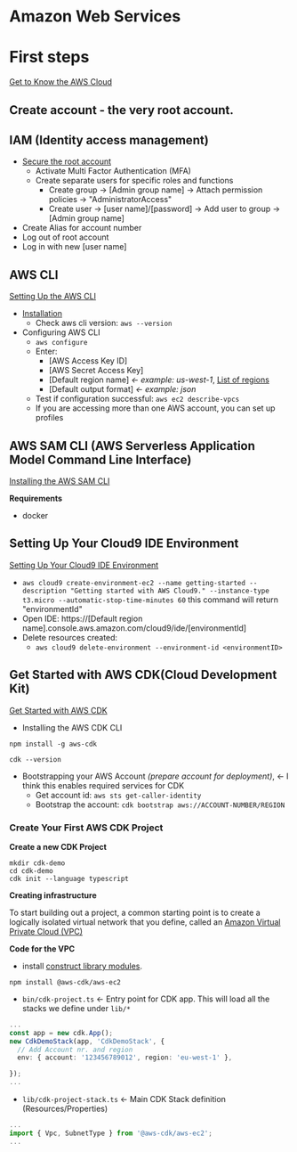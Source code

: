# Amazon Web Services

# First steps
[Get to Know the AWS Cloud](https://aws.amazon.com/getting-started/#Get_to_Know_the_AWS_Cloud)

## Create account - the very root account.

## IAM (Identity access management)

* [Secure the root account](https://aws.amazon.com/getting-started/guides/setup-environment/module-two/)
  * Activate Multi Factor Authentication (MFA)
  * Create separate users for specific roles and functions
    * Create group -> [Admin group name] -> Attach permission policies -> "AdministratorAccess"
    * Create user -> [user name]/[password] -> Add user to group -> [Admin group name]
* Create Alias for account number
* Log out of root account
* Log in with new [user name]

## AWS CLI

[Setting Up the AWS CLI](https://aws.amazon.com/getting-started/guides/setup-environment/module-three/)

* [Installation](https://docs.aws.amazon.com/cli/latest/userguide/install-cliv2.html)
  * Check aws cli version: `aws --version`
* Configuring AWS CLI
  * `aws configure`
  * Enter:
    * [AWS Access Key ID]
    * [AWS Secret Access Key]
    * [Default region name] *<- example: us-west-1*, [List of regions](https://docs.aws.amazon.com/AmazonRDS/latest/UserGuide/Concepts.RegionsAndAvailabilityZones.html)
    * [Default output format] *<- example: json*
  * Test if configuration successful: `aws ec2 describe-vpcs`
  * If you are accessing more than one AWS account, you can set up profiles

## AWS SAM CLI (AWS Serverless Application Model Command Line Interface)

[Installing the AWS SAM CLI](https://docs.aws.amazon.com/serverless-application-model/latest/developerguide/serverless-sam-cli-install.html)

**Requirements**

* docker



## Setting Up Your Cloud9 IDE Environment
[Setting Up Your Cloud9 IDE Environment](https://aws.amazon.com/getting-started/guides/setup-environment/module-four/)

* `aws cloud9 create-environment-ec2 --name getting-started --description "Getting started with AWS Cloud9." --instance-type t3.micro --automatic-stop-time-minutes 60` this command will return "environmentId"
* Open IDE: https://[Default region name].console.aws.amazon.com/cloud9/ide/[environmentId]
* Delete resources created:
  * `aws cloud9 delete-environment --environment-id <environmentID>`

## Get Started with AWS CDK(Cloud Development Kit)

[Get Started with AWS CDK](https://aws.amazon.com/getting-started/guides/setup-cdk/)

* Installing the AWS CDK CLI

`npm install -g aws-cdk`

`cdk --version`

* Bootstrapping your AWS Account *(prepare account for deployment)*, <- I think this enables required services for CDK
  * Get account id: `aws sts get-caller-identity`
  * Bootstrap the account: `cdk bootstrap aws://ACCOUNT-NUMBER/REGION`

### Create Your First AWS CDK Project

**Create a new CDK Project**

```
mkdir cdk-demo
cd cdk-demo
cdk init --language typescript
```

**Creating infrastructure**

To start building out a project, a common starting point is to create a logically isolated virtual network that you define, called an [Amazon Virtual Private Cloud (VPC)](https://aws.amazon.com/vpc)

**Code for the VPC**

* install [construct library modules](https://docs.aws.amazon.com/cdk/api/latest/docs/aws-construct-library.html). 

`npm install @aws-cdk/aws-ec2`

* `bin/cdk-project.ts` <- Entry point for CDK app. This will load all the stacks we define under `lib/*`

```typescript
...
const app = new cdk.App();
new CdkDemoStack(app, 'CdkDemoStack', {
  // Add Account nr. and region
  env: { account: '123456789012', region: 'eu-west-1' },

});
...
```

* `lib/cdk-project-stack.ts` <- Main CDK Stack definition (Resources/Properties)

```typescript
...
import { Vpc, SubnetType } from '@aws-cdk/aws-ec2';
...
```


